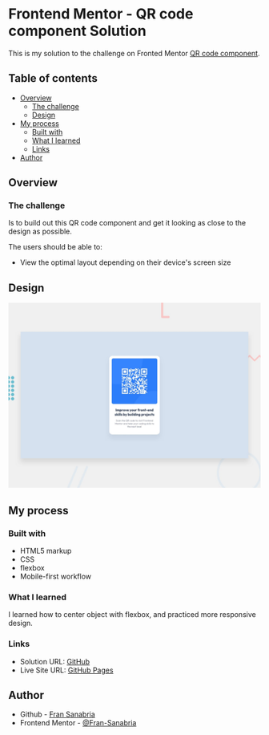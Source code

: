 # Frontend Mentor - QR code component Solution

This is my solution to the challenge on Fronted Mentor [QR code component](https://www.frontendmentor.io/challenges/qr-code-component-iux_sIO_H).

## Table of contents

- [Overview](#overview)
  - [The challenge](#the-challenge)
  - [Design](#design)
- [My process](#my-process)
  - [Built with](#built-with)
  - [What I learned](#what-i-learned)
  - [Links](#links)
- [Author](#author)

## Overview

### The challenge 

Is to build out this QR code component and get it looking as close to the design as possible.

The users should be able to:

- View the optimal layout depending on their device's screen size

## Design
![Design preview for the QR code component coding challenge](./design/desktop-preview.jpg)

## My process
### Built with

- HTML5 markup
- CSS
- flexbox
- Mobile-first workflow

### What I learned

I learned how to center object with flexbox, and practiced more responsive design.

### Links

- Solution URL: [GitHub](https://github.com/Fran-Sanabria/QRcomponent)
- Live Site URL: [GitHub Pages](https://fran-sanabria.github.io/QRcomponent/)

## Author

- Github - [Fran Sanabria](https://github.com/Fran-Sanabria)
- Frontend Mentor - [@Fran-Sanabria](https://www.frontendmentor.io/profile/Fran-Sanabria)